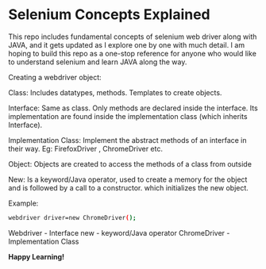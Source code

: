 # Selenium Concepts Explained
This repo includes fundamental concepts of selenium web driver along with JAVA, and it gets updated as I explore one by one with much detail. I am hoping to build this repo as a one-stop reference for anyone who would like to understand selenium and learn JAVA along the way.

Creating a webdriver object:

Class: Includes datatypes, methods. Templates to create objects. 

Interface: Same as class. Only methods are declared inside the interface. Its implementation are found inside the implementation class (which inherits Interface).

Implementation Class: Implement the abstract methods of an interface in their way. Eg: FirefoxDriver , ChromeDriver etc.

Object: Objects are created to access the methods of a class from outside  

New: Is a keyword/Java operator, used to create a memory for the object and is followed by a call to a constructor. which initializes the new object.  

Example: 
```sh
webdriver driver=new ChromeDriver();
```

Webdriver - Interface
new - keyword/Java operator
ChromeDriver - Implementation Class

**Happy Learning!**
